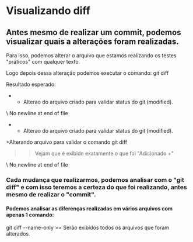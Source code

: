 # Visualizando diff

## Antes mesmo de realizar um commit, podemos visualizar quais a alterações foram realizadas.

Para isso, podemos alterar o arquivo que estamos realizando os testes "práticos" com qualquer texto.

Logo depois dessa alteração podemos executar o comando: git diff

Resultado esperado:
- - Altera<E7><E3>o do arquivo criado para validar status do git (modified).

\ No newline at end of file

+ - Altera<E7><E3>o do arquivo criado para validar status do git (modified).

+Alterando arquivo para validar o comando git diff     

>> Vejam que é exibido exatamente o que foi "Adicionado +"

\ No newline at end of file

### Cada mudança que realizarmos, podemos analisar com o "git diff" e com isso teremos a certeza do que foi realizando, antes mesmo de  realizar o "commit".


#### Podemos analisar as diferenças realizadas em vários arquivos com apenas 1 comando:

git diff --name-only    >> Serão exibidos todos os arquivos que foram alterados.